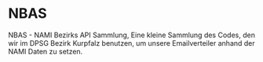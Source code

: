 # NBAS
NBAS - NAMI Bezirks API Sammlung, Eine kleine Sammlung des Codes, den wir im DPSG Bezirk Kurpfalz benutzen, um unsere Emailverteiler anhand der NAMI Daten zu setzen.
